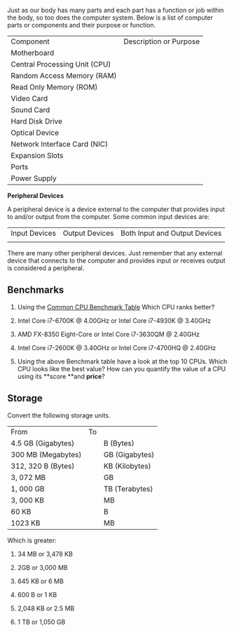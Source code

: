 Just as our body has many parts and each part has a function or job within the body, so too does the computer system. Below is a list of computer parts or components and their purpose or function. 

<table>
  <tr>
    <td>Component </td>
    <td>Description or Purpose </td>
  </tr>
  <tr>
    <td>Motherboard </td>
    <td>







</td>
  </tr>
  <tr>
    <td>Central Processing Unit (CPU) </td>
    <td>








</td>
  </tr>
  <tr>
    <td>Random Access Memory (RAM) </td>
    <td>







</td>
  </tr>
  <tr>
    <td>Read Only Memory (ROM) </td>
    <td>






 </td>
  </tr>
  <tr>
    <td>Video Card </td>
    <td>


</td>
  </tr>
  <tr>
    <td>Sound Card </td>
    <td>





</td>
  </tr>
  <tr>
    <td>Hard Disk Drive </td>
    <td>




</td>
  </tr>
  <tr>
    <td>Optical Device </td>
    <td>





</td>
  </tr>
  <tr>
    <td>Network Interface Card (NIC) </td>
    <td>







</td>
  </tr>
  <tr>
    <td>Expansion Slots </td>
    <td>



</td>
  </tr>
  <tr>
    <td>Ports </td>
    <td>



</td>
  </tr>
  <tr>
    <td>Power Supply </td>
    <td>



</td>
  </tr>
</table>


**Peripheral Devices**

A peripheral device is a device external to the computer that provides input to and/or output from the computer. Some common input devices are: 

<table>
  <tr>
    <td>Input Devices</td>
    <td>Output Devices</td>
    <td>Both Input and Output Devices</td>
  </tr>
  <tr>
    <td>






</td>
    <td></td>
    <td>









</td>
  </tr>
</table>




There are many other peripheral devices. Just remember that any external device that connects to the computer and provides input or receives output is considered a peripheral. 

## Benchmarks

1.  Using the [Common CPU Benchmark Table](http://www.cpubenchmark.net/common_cpus.html) Which CPU ranks better?

1. Intel Core i7-6700K @ 4.00GHz or Intel Core i7-4930K @ 3.40GHz

2. AMD FX-8350 Eight-Core or Intel Core i7-3630QM @ 2.40GHz

3. Intel Core i7-2600K @ 3.40GHz or Intel Core i7-4700HQ @ 2.40GHz

2.  Using the above Benchmark table have a look at the top 10 CPUs. Which CPU looks like the best value? How can you quantify the value of a CPU using its **score **and **price**?

## Storage

Convert the following storage units.

<table>
  <tr>
    <td>From</td>
    <td>To</td>
    <td></td>
  </tr>
  <tr>
    <td>4.5 GB (Gigabytes)</td>
    <td></td>
    <td>B (Bytes)</td>
  </tr>
  <tr>
    <td>300 MB (Megabytes)</td>
    <td></td>
    <td>GB (Gigabytes)</td>
  </tr>
  <tr>
    <td>312, 320 B (Bytes)</td>
    <td></td>
    <td>KB (Kilobytes)</td>
  </tr>
  <tr>
    <td>3, 072 MB</td>
    <td></td>
    <td>GB</td>
  </tr>
  <tr>
    <td>1, 000 GB</td>
    <td></td>
    <td>TB (Terabytes)</td>
  </tr>
  <tr>
    <td>3, 000 KB</td>
    <td></td>
    <td>MB</td>
  </tr>
  <tr>
    <td>60 KB</td>
    <td></td>
    <td>B</td>
  </tr>
  <tr>
    <td>1023 KB</td>
    <td></td>
    <td>MB</td>
  </tr>
</table>


Which is greater:

1. 34 MB or 3,478 KB

2. 2GB or 3,000 MB

3. 645 KB or 6 MB

4. 600 B or 1 KB

5. 2,048 KB or 2.5 MB

6. 1 TB or 1,050 GB

